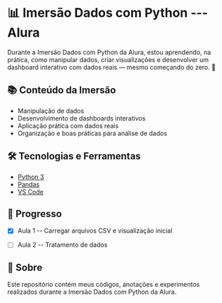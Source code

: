 # 📊 Imersão Dados com Python --- Alura

Durante a Imersão Dados com Python da Alura, estou aprendendo, na prática, como manipular dados, criar visualizações e desenvolver um dashboard interativo com dados reais — mesmo começando do zero. 🚀

## 📚 Conteúdo da Imersão

- Manipulação de dados
- Desenvolvimento de dashboards interativos
- Aplicação prática com dados reais
- Organização e boas práticas para análise de dados

## 🛠 Tecnologias e Ferramentas

- [Python 3](https://www.python.org/)
- [Pandas](https://pandas.pydata.org/)
- [VS Code](https://code.visualstudio.com/)

## 📅 Progresso
- [x] Aula 1 -- Carregar arquivos CSV e visualização inicial

- [ ] Aula 2 -- Tratamento de dados

## 📌 Sobre
Este repositório contém meus códigos, anotações e experimentos realizados durante a Imersão Dados com Python da Alura.
